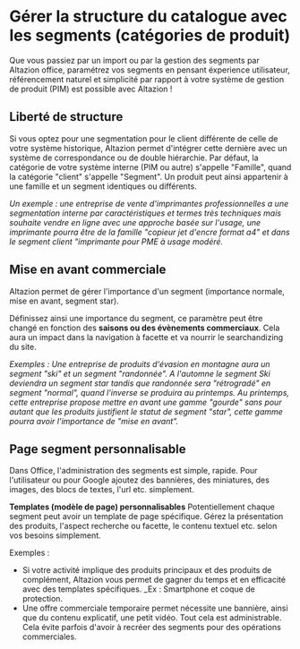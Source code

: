 # Gérer la structure du catalogue avec les segments (catégories de produit)

Que vous passiez par un import ou par la gestion des segments par Altazion office, paramétrez vos segments en pensant éxperience utilisateur, référencement naturel et simplicité par rapport à votre système de gestion de produit (PIM) est possible avec Altazion !

## Liberté de structure
Si vous optez pour une segmentation pour le client différente de celle de votre système historique, Altazion permet d'intégrer cette dernière avec un système de correspondance ou de double hiérarchie.
Par défaut, la catégorie de votre système interne (PIM ou autre) s'appelle "Famille", quand la catégorie "client" s'appelle "Segment". Un produit peut ainsi appartenir à une famille et un segment identiques ou différents.

_Un exemple : une entreprise de vente d'imprimantes professionnelles a une segmentation interne par caractéristiques et termes très techniques mais souhaite vendre en ligne avec une approche basée sur l'usage, une imprimante pourra être de la famille "copieur jet d'encre format a4" et dans le segment client "imprimante pour PME à usage modéré._

## Mise en avant commerciale
Altazion permet de gérer l'importance d'un segment (importance normale, mise en avant, segment star).

Définissez ainsi une importance du segment, ce paramètre peut être changé en fonction des **saisons ou des évènements commerciaux**. 
Cela aura un impact dans la navigation à facette et va nourrir le searchandizing du site.

_Exemples : 
Une entreprise de produits d'évasion en montagne aura un segment "ski" et un segment "randonnée". A l'automne le segment Ski deviendra un segment star tandis que randonnée sera "rétrogradé" en segment "normal", quand l'inverse se produira au printemps. 
Au printemps, cette entreprise propose mettre en avant une gamme "gourde" sans pour autant que les produits justifient le statut de segment "star", cette gamme pourra avoir l'importance de "mise en avant"._

## Page segment personnalisable
Dans Office, l'administration des segments est simple, rapide. Pour l'utilisateur ou pour Google ajoutez des bannières, des miniatures, des images, des blocs de textes, l'url etc. simplement.

**Templates (modèle de page) personnalisables**
Potentiellement chaque segment peut avoir un template de page spécifique.
Gérez la présentation des produits, l'aspect recherche ou facette, le contenu textuel etc. selon vos besoins simplement. 

Exemples : 
- Si votre activité implique des produits principaux et des produits de complément, Altazion vous permet de gagner du temps et en efficacité avec des templates spécifiques. _Ex : Smartphone et coque de protection.  
- Une offre commerciale temporaire permet nécessite une bannière, ainsi que du contenu explicatif, une petit vidéo. Tout cela est administrable. Cela évite parfois d'avoir à recréer des segments pour des opérations commerciales. 


